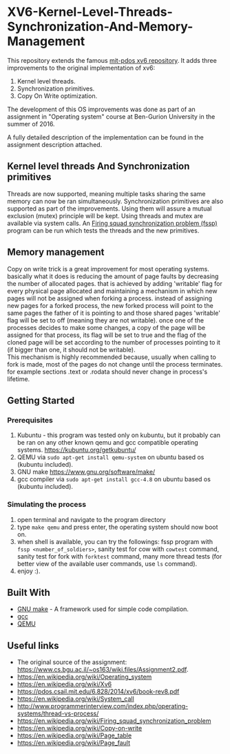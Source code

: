 # XV6-Kernel-Level-Threads-Synchronization-And-Memory-Management

This repository extends the famous [mit-pdos xv6 repository](https://github.com/mit-pdos/xv6-public).
It adds three improvements to the original implementation of xv6:
1.	Kernel level threads.
2.	Synchronization primitives.
3.	Copy On Write optimization.

The development of this OS improvements was done as part of an assignment in "Operating system" course at Ben-Gurion University in the summer of 2016.

A fully detailed description of the implementation can be found in the assignment description attached.

## Kernel level threads And Synchronization primitives

Threads are now supported, meaning multiple tasks sharing the same memory can now be ran simultaneously. Synchronization primitives are also supported as part of the improvements.
Using them will assure a mutual exclusion (mutex) principle will be kept. Using threads and mutex are available via system calls. An [Firing squad synchronization problem (fssp)](https://en.wikipedia.org/wiki/Firing_squad_synchronization_problem) program can be run which tests the threads and the new primitives.

## Memory management

Copy on write trick is a great improvement for most operating systems. basically what it does is reducing the amount of page faults by decreasing the number of allocated pages. that is achieved by adding 'writable' flag for every physical page allocated and maintaining a mechanism in which new pages will not be assigned when forking a process. instead of assigning new pages for a forked process, the new forked process will point to the same pages the father of it is pointing to and those shared pages 'writable' flag will be set to off (meaning they are not writable). once one of the processes decides to make some changes, a copy of the page will be assigned for that process, its flag will be set to true and the flag of the cloned page will be set according to the number of processes pointing to it (if bigger than one, it should not be writable).</br>
This mechanism is highly recommended because, usually when calling to fork is made, most of the pages do not change until the process terminates. for example sections .text or .rodata should never change in process's lifetime.

## Getting Started
### Prerequisites

1. Kubuntu - this program was tested only on kubuntu, but it probably can be ran on any other known qemu and gcc compatible operating systems.
	https://kubuntu.org/getkubuntu/</br>
2. QEMU 
	via ```sudo apt-get install qemu-system``` on ubuntu based os (kubuntu included).
3. GNU make
	https://www.gnu.org/software/make/
4. gcc compiler
	via ```sudo apt-get install gcc-4.8``` on ubuntu based os (kubuntu included).

### Simulating the process

1. open terminal and navigate to the program directory
2. type `make qemu` and press enter, the operating system should now boot on.
3. when shell is available, you can try the followings: fssp program with `fssp <number_of_soldiers>`, sanity test for cow with `cowtest` command, sanity test for fork with `forktest` command, many more thread tests (for better view of the available user commands, use `ls` command).
4. enjoy :).

## Built With

* [GNU make](https://www.gnu.org/software/make/) - A framework used for simple code compilation.
* [gcc](https://gcc.gnu.org/)
* [QEMU](https://www.qemu.org/)

## Useful links

* The original source of the assignment: https://www.cs.bgu.ac.il/~os163/wiki.files/Assignment2.pdf.
* https://en.wikipedia.org/wiki/Operating_system
* https://en.wikipedia.org/wiki/Xv6
* https://pdos.csail.mit.edu/6.828/2014/xv6/book-rev8.pdf
* https://en.wikipedia.org/wiki/System_call
* http://www.programmerinterview.com/index.php/operating-systems/thread-vs-process/
* https://en.wikipedia.org/wiki/Firing_squad_synchronization_problem
* https://en.wikipedia.org/wiki/Copy-on-write
* https://en.wikipedia.org/wiki/Page_table
* https://en.wikipedia.org/wiki/Page_fault
